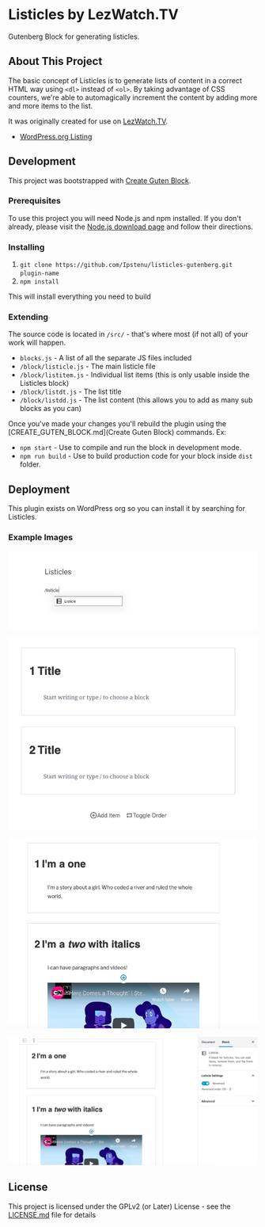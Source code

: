 # Listicles by LezWatch.TV

Gutenberg Block for generating listicles.

## About This Project

The basic concept of Listicles is to generate lists of content in a correct HTML way using `<dl>` instead of `<ol>`. By taking advantage of CSS counters, we're able to automagically increment the content by adding more and more items to the list.

It was originally created for use on [LezWatch.TV](https://lezwatchtv.com).

* [WordPress.org Listing](https://wordpress.org/plugins/listicles)

## Development

This project was bootstrapped with [Create Guten Block](https://github.com/ahmadawais/create-guten-block).

### Prerequisites

To use this project you will need Node.js and npm installed. If you don't already, please visit the [Node.js download page](https://nodejs.org/en/download/) and follow their directions.

### Installing

1. `git clone https://github.com/Ipstenu/listicles-gutenberg.git plugin-name`
2. `npm install`

This will install everything you need to build

### Extending

The source code is located in `/src/` - that's where most (if not all) of your work will happen.

* `blocks.js` - A list of all the separate JS files included
* `/block/listicle.js` - The main listicle file
* `/block/listitem.js` - Individual list items (this is only usable inside the Listicles block)
* `/block/listdt.js` - The list title
* `/block/listdd.js` - The list content (this allows you to add as many sub blocks as you can)

Once you've made your changes you'll rebuild the plugin using the [CREATE_GUTEN_BLOCK.md](Create Guten Block) commands. Ex:

* `npm start` - Use to compile and run the block in development mode.
* `npm run build` - Use to build production code for your block inside `dist` folder.

## Deployment

This plugin exists on WordPress org so you can install it by searching for Listicles.

### Example Images

![Add To Post](assets/screenshot-01.jpg?raw=true "Add to post")

![A Brand New Listicle](assets/screenshot-02.jpg?raw=true "Example of a new listicle")

![A Listicle with Content](assets/screenshot-03.jpg?raw=true "A Listicle with Content")

![A Listicle Reversed](assets/screenshot-04.jpg?raw=true "A Listicle Reversed")

## License

This project is licensed under the GPLv2 (or Later) License - see the [LICENSE.md](LICENSE.md) file for details
